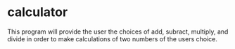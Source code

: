 # calculator
This program will provide the user the choices of add, subract, multiply,  and divide in order to make calculations of two numbers of the users choice.
